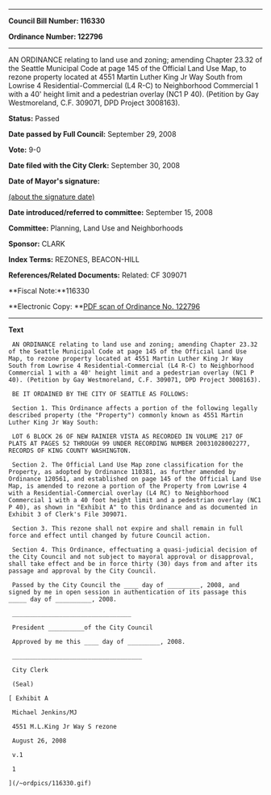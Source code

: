 

********

**Council Bill Number: 116330**
   
**Ordinance Number: 122796**
********

 AN ORDINANCE relating to land use and zoning; amending Chapter 23.32 of the Seattle Municipal Code at page 145 of the Official Land Use Map, to rezone property located at 4551 Martin Luther King Jr Way South from Lowrise 4 Residential-Commercial (L4 R-C) to Neighborhood Commercial 1 with a 40' height limit and a pedestrian overlay (NC1 P 40). (Petition by Gay Westmoreland, C.F. 309071, DPD Project 3008163).

**Status:** Passed
   
**Date passed by Full Council:** September 29, 2008
   
**Vote:** 9-0
   
**Date filed with the City Clerk:** September 30, 2008
   
**Date of Mayor's signature:**
   
[(about the signature date)](/~public/approvaldate.htm)
   
   
   
**Date introduced/referred to committee:** September 15, 2008
   
**Committee:** Planning, Land Use and Neighborhoods
   
**Sponsor:** CLARK
   
   
**Index Terms:** REZONES, BEACON-HILL

**References/Related Documents:** Related: CF 309071

**Fiscal Note:**116330

**Electronic Copy: **[PDF scan of Ordinance No. 122796](/~archives/Ordinances/Ord_122796.pdf)

********

**Text**
   
```
 AN ORDINANCE relating to land use and zoning; amending Chapter 23.32 of the Seattle Municipal Code at page 145 of the Official Land Use Map, to rezone property located at 4551 Martin Luther King Jr Way South from Lowrise 4 Residential-Commercial (L4 R-C) to Neighborhood Commercial 1 with a 40' height limit and a pedestrian overlay (NC1 P 40). (Petition by Gay Westmoreland, C.F. 309071, DPD Project 3008163).

 BE IT ORDAINED BY THE CITY OF SEATTLE AS FOLLOWS:

 Section 1. This Ordinance affects a portion of the following legally described property (the "Property") commonly known as 4551 Martin Luther King Jr Way South:

 LOT 6 BLOCK 26 OF NEW RAINIER VISTA AS RECORDED IN VOLUME 217 OF PLATS AT PAGES 52 THROUGH 99 UNDER RECORDING NUMBER 20031028002277, RECORDS OF KING COUNTY WASHINGTON.

 Section 2. The Official Land Use Map zone classification for the Property, as adopted by Ordinance 110381, as further amended by Ordinance 120561, and established on page 145 of the Official Land Use Map, is amended to rezone a portion of the Property from Lowrise 4 with a Residential-Commercial overlay (L4 RC) to Neighborhood Commercial 1 with a 40 foot height limit and a pedestrian overlay (NC1 P 40), as shown in "Exhibit A" to this Ordinance and as documented in Exhibit 3 of Clerk's File 309071.

 Section 3. This rezone shall not expire and shall remain in full force and effect until changed by future Council action.

 Section 4. This Ordinance, effectuating a quasi-judicial decision of the City Council and not subject to mayoral approval or disapproval, shall take effect and be in force thirty (30) days from and after its passage and approval by the City Council.

 Passed by the City Council the ____ day of _________, 2008, and signed by me in open session in authentication of its passage this _____ day of __________, 2008.

 _________________________________

 President __________of the City Council

 Approved by me this ____ day of _________, 2008.

 ____________________________________

 City Clerk

 (Seal)

[ Exhibit A

 Michael Jenkins/MJ

 4551 M.L.King Jr Way S rezone

 August 26, 2008

 v.1

 1

](/~ordpics/116330.gif)

```
